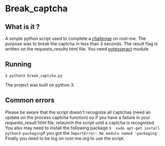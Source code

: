 # Break_captcha

## What is it ?

A simple python script used to complete a [challenge](https://www.root-me.org/fr/Challenges/Programmation/CAPTCHA-me-if-you-can) on root-me. The purpose was to break the captcha in less than 3 seconds. The result flag is written on the requests_results html file. You need [pytesseract](https://pypi.org/project/pytesseract/) module.

## Running
 `$ python3 break_captcha.py` 

The project was built on python 3. 

## Common errors 

Please be aware that the script doesn't recognize all captchas (need an update on the process captcha function) so if you have a failure in your requests_result html file, relaunch the script until a captcha is recognized. You also may need to install the following package `$ 
sudo apt-get install python3-packaging`if you got the `ImportError: No module named 'packaging'`. Finally you need to be log on root-me.org to use the script.
 

